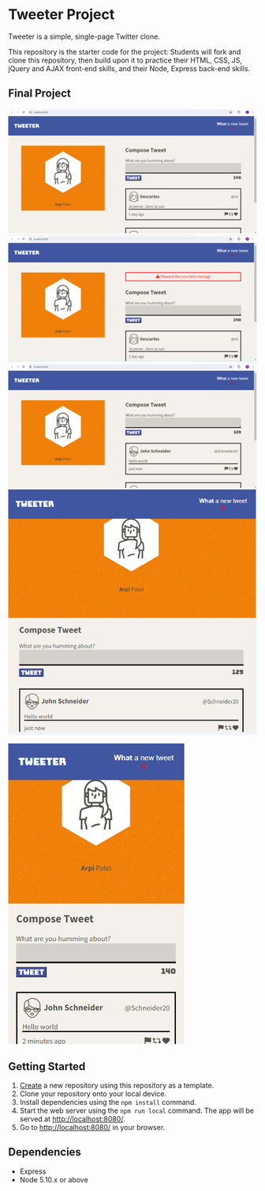 # Tweeter Project

Tweeter is a simple, single-page Twitter clone.

This repository is the starter code for the project: Students will fork and clone this repository, then build upon it to practice their HTML, CSS, JS, jQuery and AJAX front-end skills, and their Node, Express back-end skills.

## Final Project
!["screenshort Tweeter-homepage"](https://github.com/arpipatel-ap/tweeter/blob/master/docs/Tweeter-homepage.png)
!["Screenshort of Error message"](https://github.com/arpipatel-ap/tweeter/blob/master/docs/ErrorMsg.png)
!["Screenshort of Newtweet"](https://github.com/arpipatel-ap/tweeter/blob/master/docs/NewTweet.png)
!["Screenshort of Tabletview"](https://github.com/arpipatel-ap/tweeter/blob/master/docs/tabletview.png)


!["Screenshort of Mobileview"](https://github.com/arpipatel-ap/tweeter/blob/master/docs/Mobileview.png)



## Getting Started

1. [Create](https://docs.github.com/en/repositories/creating-and-managing-repositories/creating-a-repository-from-a-template) a new repository using this repository as a template.
2. Clone your repository onto your local device.
3. Install dependencies using the `npm install` command.
3. Start the web server using the `npm run local` command. The app will be served at <http://localhost:8080/>.
4. Go to <http://localhost:8080/> in your browser.

## Dependencies

- Express
- Node 5.10.x or above

